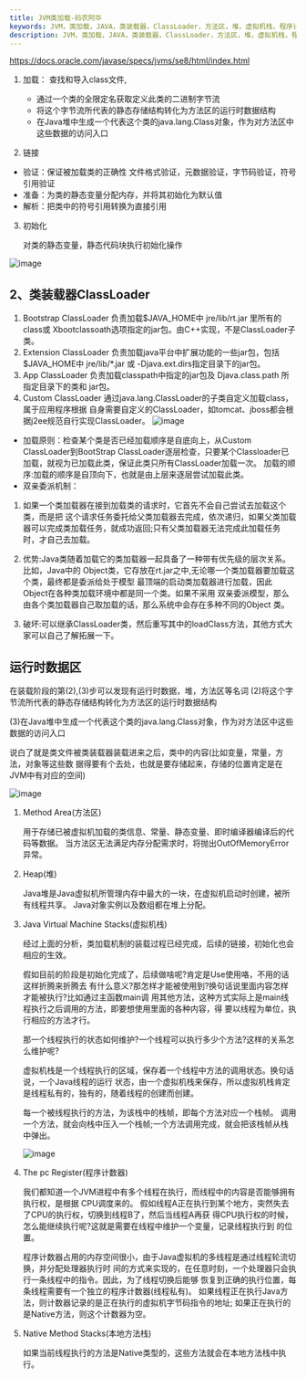 ```yaml
---
title: JVM类加载-码农阿华
keywords: JVM，类加载，JAVA，类装载器，ClassLoader，方法区，堆，虚拟机栈，程序计数器，本地方法栈
description: JVM，类加载，JAVA，类装载器，ClassLoader，方法区，堆，虚拟机栈，程序计数器，本地方法栈
---
```


https://docs.oracle.com/javase/specs/jvms/se8/html/index.html

1. 加载：
    查找和导入class文件,
    - 通过一个类的全限定名获取定义此类的二进制字节流
    - 将这个字节流所代表的静态存储结构转化为方法区的运行时数据结构 
    - 在Java堆中生成一个代表这个类的java.lang.Class对象，作为对方法区中这些数据的访问入口

2. 链接
 - 验证：保证被加载类的正确性
  文件格式验证，元数据验证，字节码验证，符号引用验证
 - 准备：为类的静态变量分配内存，并将其初始化为默认值
 - 解析：把类中的符号引用转换为直接引用

3. 初始化

   对类的静态变量，静态代码块执行初始化操作

![image](http://java-run-blog.oss-cn-zhangjiakou.aliyuncs.com/585ec14a09f64b85b90b3855a1cee8ce.png)

## 2、类装载器ClassLoader
1. Bootstrap ClassLoader 负责加载$JAVA_HOME中 jre/lib/rt.jar 里所有的class或 Xbootclassoath选项指定的jar包。由C++实现，不是ClassLoader子类。
2. Extension ClassLoader 负责加载java平台中扩展功能的一些jar包，包括$JAVA_HOME中 jre/lib/*.jar 或 -Djava.ext.dirs指定目录下的jar包。
3. App ClassLoader 负责加载classpath中指定的jar包及 Djava.class.path 所指定目录下的类和 jar包。
4. Custom ClassLoader 通过java.lang.ClassLoader的子类自定义加载class，属于应用程序根据 自身需要自定义的ClassLoader，如tomcat、jboss都会根据j2ee规范自行实现ClassLoader。
![image](http://java-run-blog.oss-cn-zhangjiakou.aliyuncs.com/57e113a4e7084f0bb78d4338efa47825.png)


- 加载原则：检查某个类是否已经加载顺序是自底向上，从Custom ClassLoader到BootStrap ClassLoader逐层检查，只要某个Classloader已加载，就视为已加载此类，保证此类只所有ClassLoader加载一次。 加载的顺序:加载的顺序是自顶向下，也就是由上层来逐层尝试加载此类。
- 双亲委派机制：
1. 如果一个类加载器在接到加载类的请求时，它首先不会自己尝试去加载这个类，而是把 这个请求任务委托给父类加载器去完成，依次递归，如果父类加载器可以完成类加载任务，就成功返回;只有父类加载器无法完成此加载任务时，才自己去加载。

2. 优势:Java类随着加载它的类加载器一起具备了一种带有优先级的层次关系。比如，Java中的 Object类，它存放在rt.jar之中,无论哪一个类加载器要加载这个类，最终都是委派给处于模型 最顶端的启动类加载器进行加载，因此Object在各种类加载环境中都是同一个类。如果不采用 双亲委派模型，那么由各个类加载器自己取加载的话，那么系统中会存在多种不同的Object 类。
3. 破坏:可以继承ClassLoader类，然后重写其中的loadClass方法，其他方式大家可以自己了解拓展一下。



## 运行时数据区
 在装载阶段的第(2),(3)步可以发现有运行时数据，堆，方法区等名词
(2)将这个字节流所代表的静态存储结构转化为方法区的运行时数据结构

 (3)在Java堆中生成一个代表这个类的java.lang.Class对象，作为对方法区中这些数据的访问入口

说白了就是类文件被类装载器装载进来之后，类中的内容(比如变量，常量，方法，对象等这些数 据得要有个去处，也就是要存储起来，存储的位置肯定是在JVM中有对应的空间)


![image](http://java-run-blog.oss-cn-zhangjiakou.aliyuncs.com/f988e07c200c4aac9dac13d11f90cb85.png
)


1. Method Area(方法区)

    用于存储已被虚拟机加载的类信息、常量、静态变量、即时编译器编译后的代码等数据。
当方法区无法满足内存分配需求时，将抛出OutOfMemoryError异常。

2. Heap(堆)

    Java堆是Java虚拟机所管理内存中最大的一块，在虚拟机启动时创建，被所有线程共享。
Java对象实例以及数组都在堆上分配。

3. Java Virtual Machine Stacks(虚拟机栈)

    经过上面的分析，类加载机制的装载过程已经完成，后续的链接，初始化也会相应的生效。
    
    假如目前的阶段是初始化完成了，后续做啥呢?肯定是Use使用咯，不用的话这样折腾来折腾去 有什么意义?那怎样才能被使用到?换句话说里面内容怎样才能被执行?比如通过主函数main调 用其他方法，这种方式实际上是main线程执行之后调用的方法，即要想使用里面的各种内容，得 要以线程为单位，执行相应的方法才行。
    
    那一个线程执行的状态如何维护?一个线程可以执行多少个方法?这样的关系怎么维护呢?
    
    虚拟机栈是一个线程执行的区域，保存着一个线程中方法的调用状态。换句话说，一个Java线程的运行 状态，由一个虚拟机栈来保存，所以虚拟机栈肯定是线程私有的，独有的，随着线程的创建而创建。
    
    每一个被线程执行的方法，为该栈中的栈帧，即每个方法对应一个栈帧。 调用一个方法，就会向栈中压入一个栈帧;一个方法调用完成，就会把该栈帧从栈中弹出。

    ![image](http://java-run-blog.oss-cn-zhangjiakou.aliyuncs.com/a3fb6eb8d2d249db9670b6c577d0fcf8.png
)
4. The pc Register(程序计数器)

    我们都知道一个JVM进程中有多个线程在执行，而线程中的内容是否能够拥有执行权，是根据 CPU调度来的。
假如线程A正在执行到某个地方，突然失去了CPU的执行权，切换到线程B了，然后当线程A再获 得CPU执行权的时候，怎么能继续执行呢?这就是需要在线程中维护一个变量，记录线程执行到 的位置。

    程序计数器占用的内存空间很小，由于Java虚拟机的多线程是通过线程轮流切换，并分配处理器执行时 间的方式来实现的，在任意时刻，一个处理器只会执行一条线程中的指令。因此，为了线程切换后能够 恢复到正确的执行位置，每条线程需要有一个独立的程序计数器(线程私有)。
如果线程正在执行Java方法，则计数器记录的是正在执行的虚拟机字节码指令的地址; 如果正在执行的是Native方法，则这个计数器为空。

5. Native Method Stacks(本地方法栈) 

    如果当前线程执行的方法是Native类型的，这些方法就会在本地方法栈中执行。